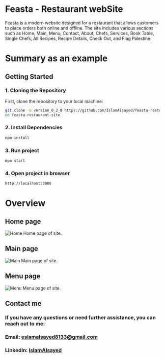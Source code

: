 # Feasta - Restaurant webSite

Feasta is a modern website designed for a restaurant that allows customers to place orders both online
and offline. The site includes various sections such as Home, Main, Menu, Contact, About, Chefs,
Services, Book Table, Single Chefs, All Recipes, Recipe Details, Check Out, and Flag Palestine.

# Summary as an example

## Getting Started

### 1. Cloning the Repository

First, clone the repository to your local machine:

```bash
git clone -b version_0_2_0 https://github.com/IslamAlsayed/feasta-restaurant-site.git
cd feasta-restaurant-site
```

### 2. Install Dependencies

```bash
npm install
```

### 3. Run project

```bash
npm start
```

### 4. Open project in browser

```bash
http://localhost:3000
```

# Overview

## Home page

![Home](./src/Assets/preview/home.png)
Home page of site.

## Main page

![Main](./src/Assets/preview/main.png)
Main page of site.

## Menu page

![Menu](./src/Assets/preview/menu.png)
Menu page of site.

## Contact me

### If you have any questions or need further assistance, you can reach out to me:

### Email: eslamalsayed8133@gmail.com

### LinkedIn: [IslamAlsayed](https://www.linkedin.com/in/islam-alsayed7)
